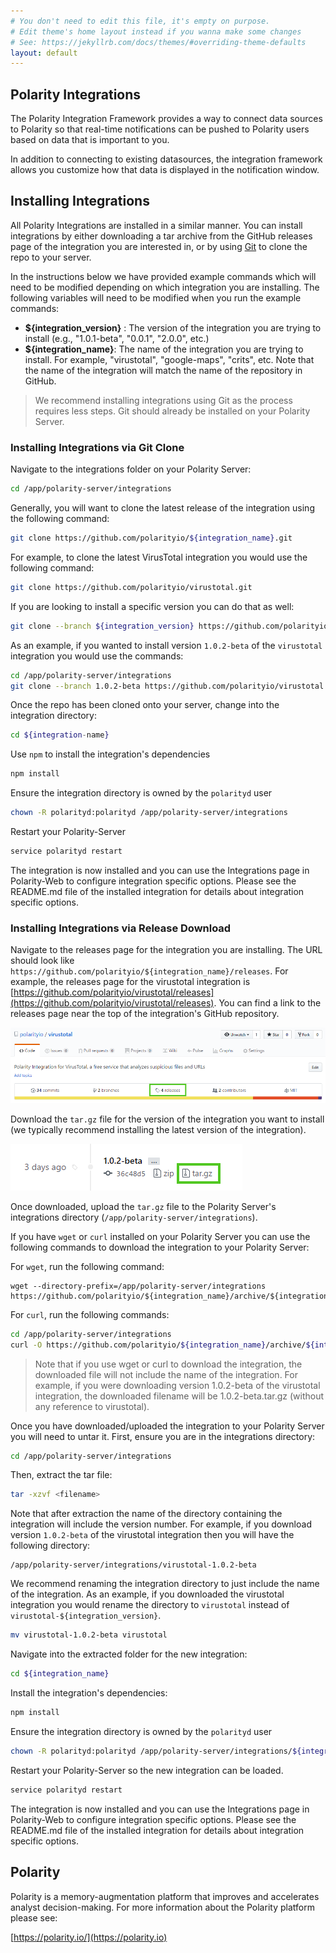 ```yaml
---
# You don't need to edit this file, it's empty on purpose.
# Edit theme's home layout instead if you wanna make some changes
# See: https://jekyllrb.com/docs/themes/#overriding-theme-defaults
layout: default
---
```


## Polarity Integrations

The Polarity Integration Framework provides a way to connect data sources to Polarity so that real-time notifications can be pushed to Polarity users based on data that is important to you.
    
In addition to connecting to existing datasources, the integration framework allows you customize how that data is displayed in the notification window.

## Installing Integrations

All Polarity Integrations are installed in a similar manner.  You can install integrations by either downloading a tar archive from the GitHub releases page of the integration you are interested in, or by using [Git](https://git-scm.com/) to clone the repo to your server.

In the instructions below we have provided example commands which will need to be modified depending on which integration you are installing.  The following variables will need to be modified when you run the example commands:

* **${integration_version}** : The version of the integration you are trying to install (e.g., "1.0.1-beta", "0.0.1", "2.0.0", etc.)
* **${integration_name}**: The name of the integration you are trying to install.  For example, "virustotal", "google-maps", "crits", etc.  Note that the name of the integration will match the name of the repository in GitHub.

> We recommend installing integrations using Git as the process requires less steps.  Git should already be installed on your Polarity Server.

### Installing Integrations via Git Clone

Navigate to the integrations folder on your Polarity Server:

```bash
cd /app/polarity-server/integrations
```
Generally, you will want to clone the latest release of the integration using the following command:

```bash
git clone https://github.com/polarityio/${integration_name}.git 
```

For example, to clone the latest VirusTotal integration you would use the following command:

```bash
git clone https://github.com/polarityio/virustotal.git
```

If you are looking to install a specific version you can do that as well:

```bash
git clone --branch ${integration_version} https://github.com/polarityio/${integration_name}.git 
```

As an example, if you wanted to install version `1.0.2-beta` of the `virustotal` integration you would use the commands:

```bash
cd /app/polarity-server/integrations
git clone --branch 1.0.2-beta https://github.com/polarityio/virustotal.git 
```

Once the repo has been cloned onto your server, change into the integration directory:

```bash
cd ${integration-name}
```

Use `npm` to install the integration's dependencies

```bash
npm install
```

Ensure the integration directory is owned by the `polarityd` user

```bash
chown -R polarityd:polarityd /app/polarity-server/integrations
```

Restart your Polarity-Server

```bash
service polarityd restart
```

The integration is now installed and you can use the Integrations page in Polarity-Web to configure integration specific options.  Please see the README.md file of the installed integration for details about integration specific options.  

### Installing Integrations via Release Download
 
Navigate to the releases page for the integration you are installing.  The URL should look like `https://github.com/polarityio/${integration_name}/releases`.  For example, the releases page for the virustotal integration is [https://github.com/polarityio/virustotal/releases](https://github.com/polarityio/virustotal/releases).  You can find a link to the releases page near the top of the integration's GitHub repository.

![TAR Download Link](static/releases.png)

Download the `tar.gz` file for the version of the integration you want to install (we typically recommend installing the latest version of the integration). 

![TAR Download Link](static/tar_download_link.png)

Once downloaded, upload the `tar.gz` file to the Polarity Server's integrations directory (`/app/polarity-server/integrations`).

If you have `wget` or `curl` installed on your Polarity Server you can use the following commands to download the integration to your Polarity Server:

For `wget`, run the following command:

```shell
wget --directory-prefix=/app/polarity-server/integrations https://github.com/polarityio/${integration_name}/archive/${integration_version}.tar.gz
```

For `curl`, run the following commands:

```bash
cd /app/polarity-server/integrations
curl -O https://github.com/polarityio/${integration_name}/archive/${integration_version}.tar.gz
```

> Note that if you use wget or curl to download the integration, the downloaded file will not include the name of the integration.  For example, if you were downloading version 1.0.2-beta of the virustotal integration, the downloaded filename will be 1.0.2-beta.tar.gz (without any reference to virustotal).  

Once you have downloaded/uploaded the integration to your Polarity Server you will need to untar it.  First, ensure you are in the integrations directory:

```bash
cd /app/polarity-server/integrations
```
  
Then, extract the tar file:

```bash
tar -xzvf <filename>
```

Note that after extraction the name of the directory containing the integration will include the version number.  For example, if you download version `1.0.2-beta` of the virustotal integration then you will have the following directory:

```shell
/app/polarity-server/integrations/virustotal-1.0.2-beta
```

We recommend renaming the integration directory to just include the name of the integration.  As an example, if you downloaded the virustotal integration you would rename the directory to `virustotal` instead of `virustotal-${integration_version}`.  

```bash
mv virustotal-1.0.2-beta virustotal
```

Navigate into the extracted folder for the new integration:

```bash
cd ${integration_name}
```

Install the integration's dependencies:

```bash
npm install
```

Ensure the integration directory is owned by the `polarityd` user
 
```bash
chown -R polarityd:polarityd /app/polarity-server/integrations/${integration_name}
```

Restart your Polarity-Server so the new integration can be loaded.

```bash
service polarityd restart
```

The integration is now installed and you can use the Integrations page in Polarity-Web to configure integration specific options.  Please see the README.md file of the installed integration for details about integration specific options.  

## Polarity

Polarity is a memory-augmentation platform that improves and accelerates analyst decision-making.  For more information about the Polarity platform please see: 

[https://polarity.io/](https://polarity.io) 
